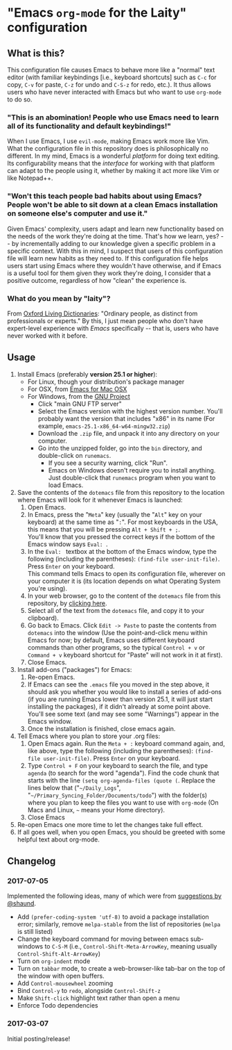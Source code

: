 # "Emacs `org-mode` for the Laity" configuration

## What is this?

This configuration file causes Emacs to behave more like a "normal" text editor (with familiar keybindings [i.e., keyboard shortcuts] such as `C-c` for copy, `C-v` for paste, `C-z` for undo and `C-S-z` for redo, etc.). It thus allows users who have never interacted with Emacs but who want to use `org-mode` to do so.

### "This is an abomination! People who use Emacs need to learn all of its functionality and default keybindings!"

When I use Emacs, I use `evil-mode`, making Emacs work more like Vim. What the configuration file in this repository does is philosophically no different. In my mind, Emacs is a wonderful *platform* for doing text editing. Its configurability means that the *interface* for working with that platform can adapt to the people using it, whether by making it act more like Vim or like Notepad++.

### "Won't this teach people bad habits about using Emacs? People won't be able to sit down at a clean Emacs installation on someone else's computer and use it."

Given Emacs' complexity, users adapt and learn new functionality based on the needs of the work they're doing at the time. That's how we learn, yes? -- by incrementally adding to our knowledge given a specific problem in a specific context. With this in mind, I suspect that users of this configuration file will learn new habits as they need to. If this configuration file helps users start using Emacs where they wouldn't have otherwise, and if Emacs is a useful tool for them given they work they're doing, I consider that a positive outcome, regardless of how "clean" the experience is.

### What do you mean by "laity"?

From [Oxford Living Dictionaries](https://en.oxforddictionaries.com/definition/laity "Oxford Living Dictionaries: 'laity'"): "Ordinary people, as distinct from professionals or experts." By this, I just mean people who don't have expert-level experience with *Emacs* specifically -- that is, users who have never worked with it before.

## Usage

1. Install Emacs (preferably **version 25.1 or higher**):
    * For Linux, though your distribution's package manager
    * For OSX, from [Emacs for Mac OSX](https://emacsformacosx.com/ "Installer for Emacs for Mac OSX")
    * For Windows, from the [GNU Project](https://www.gnu.org/software/emacs/download.html#windows "Installer for Emacs for Windows")
    	* Click "main GNU FTP server"
    	* Select the Emacs version with the highest version number. You'll probably want the version that includes "x86" in its name (For example, `emacs-25.1-x86_64-w64-mingw32.zip`)
    	* Download the `.zip` file, and unpack it into any directory on your computer.
    	* Go into the unzipped folder, go into the `bin` directory, and double-click on `runemacs`.
    		* If you see a security warning, click "Run".
    		* Emacs on Windows doesn't require you to install anything. Just double-click that `runemacs` program when you want to load Emacs.
1. Save the contents of the `dotemacs` file from this repository to the location where Emacs will look for it whenever Emacs is launched:
	1. Open Emacs.
	1. In Emacs, press the "`Meta`" key (usually the "`Alt`" key on your keyboard) at the same time as "`:`". For most keyboards in the USA, this means that you will be pressing `Alt + Shift + ;`.  
	You'll know that you pressed the correct keys if the bottom of the Emacs window says `Eval: `.
	1. In the `Eval: ` textbox at the bottom of the Emacs window, type the following (including the parentheses): `(find-file user-init-file)`. Press `Enter` on your keyboard.  
	This command tells Emacs to open its configuration file, wherever on your computer it is (its location depends on what Operating System you're using).
	1. In your web browser, go to the content of the `dotemacs` file from this repository, by [clicking here](https://raw.githubusercontent.com/publicus/emacs-org-mode-for-the-laity/master/dot-emacs "dotemacs raw content").
	1. Select all of the text from the `dotemacs` file, and copy it to your clipboard).
	1. Go back to Emacs. Click `Edit -> Paste` to paste the contents from `dotemacs` into the window (Use the point-and-click menu within Emacs for now; by default, Emacs uses different keyboard commands than other programs, so the typical `Control + v` or `Command + v` keyboard shortcut for "Paste" will not work in it at first).
	1. Close Emacs.
1. Install add-ons ("packages") for Emacs:
	1. Re-open Emacs. 
	1. If Emacs can see the `.emacs` file you moved in the step above, it should ask you whether you would like to install a series of add-ons (if you are running Emacs lower than version 25.1, it will just start installing the packages), if it didn't already at some point above. You'll see some text (and may see some "Warnings") appear in the Emacs window.
	1. Once the installation is finished, close emacs again.
1. Tell Emacs where you plan to store your .org files:
	1. Open Emacs again. Run the `Meta + :` keyboard command again, and, like above, type the following (including the parentheses): `(find-file user-init-file)`. Press `Enter` on your keyboard.
	1. Type `Control + F` on your keyboard to search the file, and type `agenda` (to search for the word "agenda"). Find the code chunk that starts with the line `(setq org-agenda-files (quote (`. Replace the lines below that ("`~/Daily_Logs`", "`~/Primary_Syncing_Folder/Documents/todo`") with the folder(s) where you plan to keep the files you want to use with `org-mode` (On Macs and Linux, `~` means your Home directory).
	1. Close Emacs
1. Re-open Emacs one more time to let the changes take full effect.
1. If all goes well, when you open Emacs, you should be greeted with some helpful text about org-mode.

## Changelog

### 2017-07-05

Implemented the following ideas, many of which were from [suggestions by @shaund](https://github.com/publicus/emacs-org-mode-for-the-laity/issues/1 "Issue #1").

- Add `(prefer-coding-system 'utf-8)` to avoid a package installation error; similarly, remove `melpa-stable` from the list of repositories (`melpa` is still listed)
- Change the keyboard command for moving between emacs sub-windows to `C-S-M` (i.e., `Control-Shift-Meta-ArrowKey`, meaning usually `Control-Shift-Alt-ArrowKey`)
- Turn on `org-indent` mode
- Turn on `tabbar` mode, to create a web-browser-like tab-bar on the top of the window with open buffers.
- Add `Control-mousewheel` zooming
- Bind `Control-y` to `redo`, alongside `Control-Shift-z`
- Make `Shift-click` highlight text rather than open a menu
- Enforce Todo dependencies

### 2017-03-07

Initial posting/release!